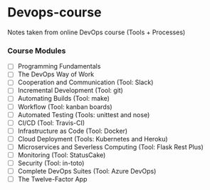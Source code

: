 # Devops-course
Notes taken from online DevOps course (Tools + Processes)

### Course Modules
- [ ] Programming Fundamentals
- [ ] The DevOps Way of Work
- [ ] Cooperation and Communication (Tool: Slack)
- [ ] Incremental Development (Tool: git)
- [ ] Automating Builds (Tool: make)
- [ ] Workflow (Tool: kanban boards)
- [ ] Automated Testing (Tools: unittest and nose)
- [ ] CI/CD (Tool: Travis-CI)
- [ ] Infrastructure as Code (Tool: Docker)
- [ ] Cloud Deployment (Tools: Kubernetes and Heroku)
- [ ] Microservices and Severless Computing (Tool: Flask Rest Plus)
- [ ] Monitoring (Tool: StatusCake)
- [ ] Security (Tool: in-toto)
- [ ] Complete DevOps Suites (Tool: Azure DevOps)
- [ ] The Twelve-Factor App
